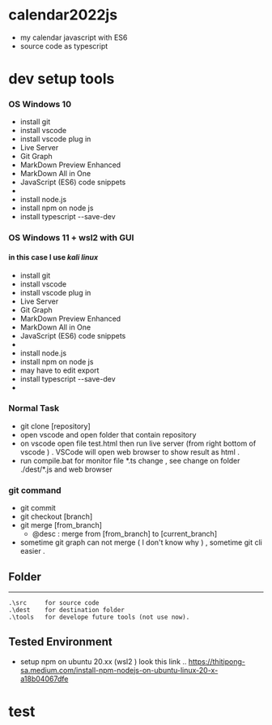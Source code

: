 # calendar2022js
- my calendar javascript with ES6 
- source code as typescript 

# dev setup tools 
### OS Windows 10 
  - install git 
  - install vscode 
  - install vscode plug in 
  - Live Server 
  - Git Graph 
  - MarkDown Preview Enhanced
  - MarkDown All in One
  - JavaScript (ES6) code snippets 
  - 
- install node.js 
- install npm on node js  
- install typescript --save-dev
### OS Windows 11 + wsl2 with GUI 
  #### in this case I use ***kali linux***  
  - install git 
  - install vscode 
  - install vscode plug in 
  - Live Server 
  - Git Graph 
  - MarkDown Preview Enhanced
  - MarkDown All in One
  - JavaScript (ES6) code snippets 
  - 
- install node.js 
- install npm on node js  
- may have to edit export 
- install typescript --save-dev
- 
### Normal Task
- git clone [repository] 
- open vscode and open folder that contain repository
- on vscode open file test.html  then run live server (from right bottom of vscode ) . VSCode will open web browser to show result as html .  
- run compile.bat for monitor file \*.ts change , see change on folder ./dest/*.js   and  web browser 

### git command 
- git commit 
- git checkout [branch]
- git merge [from_branch]   
  - @desc : merge from [from_branch] to [current_branch]
- sometime git graph can not merge ( I don't know why ) , sometime git cli easier . 

 
## Folder  
--- 
    .\src     for source code 
    .\dest    for destination folder
    .\tools   for develope future tools (not use now).

## Tested Environment 
  - setup npm on ubuntu 20.xx  (wsl2 ) look this link 
..  https://thitipong-sa.medium.com/install-npm-nodejs-on-ubuntu-linux-20-x-a18b04067dfe

# test 


